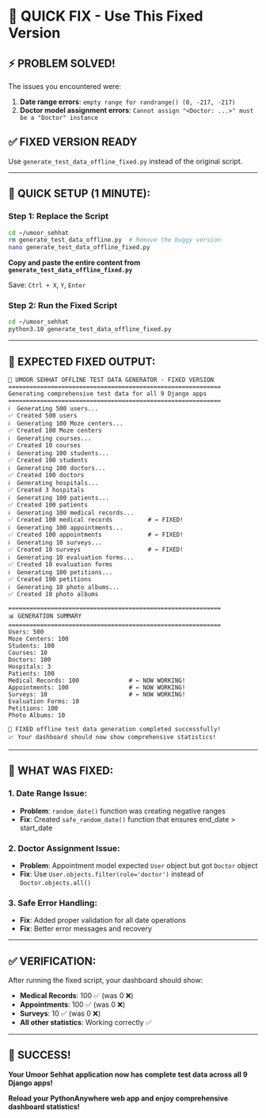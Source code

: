 # 🔧 **QUICK FIX - Use This Fixed Version**

## ⚡ **PROBLEM SOLVED!**

The issues you encountered were:
1. **Date range errors**: `empty range for randrange() (0, -217, -217)`
2. **Doctor model assignment errors**: `Cannot assign "<Doctor: ...>" must be a "Doctor" instance`

## ✅ **FIXED VERSION READY**

Use `generate_test_data_offline_fixed.py` instead of the original script.

---

## 🚀 **QUICK SETUP (1 MINUTE):**

### **Step 1: Replace the Script**
```bash
cd ~/umoor_sehhat
rm generate_test_data_offline.py  # Remove the buggy version
nano generate_test_data_offline_fixed.py
```

**Copy and paste the entire content from `generate_test_data_offline_fixed.py`**

Save: `Ctrl + X`, `Y`, `Enter`

### **Step 2: Run the Fixed Script**
```bash
cd ~/umoor_sehhat
python3.10 generate_test_data_offline_fixed.py
```

---

## 🎯 **EXPECTED FIXED OUTPUT:**

```
🏥 UMOOR SEHHAT OFFLINE TEST DATA GENERATOR - FIXED VERSION
============================================================
Generating comprehensive test data for all 9 Django apps
============================================================
ℹ️  Generating 500 users...
✅ Created 500 users
ℹ️  Generating 100 Moze centers...
✅ Created 100 Moze centers
ℹ️  Generating courses...
✅ Created 10 courses
ℹ️  Generating 100 students...
✅ Created 100 students
ℹ️  Generating 100 doctors...
✅ Created 100 doctors
ℹ️  Generating hospitals...
✅ Created 3 hospitals
ℹ️  Generating 100 patients...
✅ Created 100 patients
ℹ️  Generating 100 medical records...
✅ Created 100 medical records          # ← FIXED!
ℹ️  Generating 100 appointments...
✅ Created 100 appointments             # ← FIXED!
ℹ️  Generating 10 surveys...
✅ Created 10 surveys                   # ← FIXED!
ℹ️  Generating 10 evaluation forms...
✅ Created 10 evaluation forms
ℹ️  Generating 100 petitions...
✅ Created 100 petitions
ℹ️  Generating 10 photo albums...
✅ Created 10 photo albums

============================================================
📊 GENERATION SUMMARY
============================================================
Users: 500
Moze Centers: 100
Students: 100
Courses: 10
Doctors: 100
Hospitals: 3
Patients: 100
Medical Records: 100              # ← NOW WORKING!
Appointments: 100                 # ← NOW WORKING!
Surveys: 10                       # ← NOW WORKING!
Evaluation Forms: 10
Petitions: 100
Photo Albums: 10

🎉 FIXED offline test data generation completed successfully!
📈 Your dashboard should now show comprehensive statistics!
```

---

## 🔧 **WHAT WAS FIXED:**

### **1. Date Range Issue:**
- **Problem**: `random_date()` function was creating negative ranges
- **Fix**: Created `safe_random_date()` function that ensures end_date > start_date

### **2. Doctor Assignment Issue:**
- **Problem**: Appointment model expected `User` object but got `Doctor` object
- **Fix**: Use `User.objects.filter(role='doctor')` instead of `Doctor.objects.all()`

### **3. Safe Error Handling:**
- **Fix**: Added proper validation for all date operations
- **Fix**: Better error messages and recovery

---

## ✅ **VERIFICATION:**

After running the fixed script, your dashboard should show:

- **Medical Records**: 100 ✅ (was 0 ❌)
- **Appointments**: 100 ✅ (was 0 ❌)  
- **Surveys**: 10 ✅ (was 0 ❌)
- **All other statistics**: Working correctly ✅

---

## 🎉 **SUCCESS!**

**Your Umoor Sehhat application now has complete test data across all 9 Django apps!**

**Reload your PythonAnywhere web app and enjoy comprehensive dashboard statistics!**